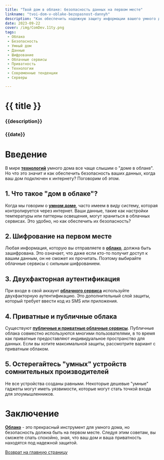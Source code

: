 ```yaml
---
title: "Твой дом в облаке: безопасность данных на первом месте"
linkname: "tvoi-dom-v-oblake-bezopasnost-dannyh"
description: "Как обеспечить надежную защиту информации вашего умного дома в облачных сервисах."
date: 2023-09-22
cover: /img/ComDev.11ty.png
tags:
 - Облако
 - Безопасность
 - Умный дом
 - Данные
 - Шифрование
 - Облачные сервисы
 - Приватность
 - Технологии
 - Современные тенденции
 - Серверы

---
```


# {{ title }}
### {{description}}
### {{date}}

# Введение

В мире **[технологий](/)** умного дома все чаще слышим о "доме в облаке". Но что это значит и как обеспечить безопасность ваших данных, когда ваш дом подключен к интернету? Поговорим об этом.

## 1. Что такое "дом в облаке"?

Когда мы говорим о **[умном доме](/)**, часто имеем в виду систему, которая контролируется через интернет. Ваши данные, такие как настройки температуры или паттерны освещения, могут храниться в облачных сервисах. Это удобно, но как обеспечить их безопасность?

## 2. Шифрование на первом месте

Любая информация, которую вы отправляете в **[облако](/)**, должна быть зашифрована. Это означает, что даже если кто-то получит доступ к вашим данным, он не сможет их прочитать. Поэтому выбирайте облачные сервисы с сильным шифрованием.

## 3. Двухфакторная аутентификация

При входе в свой аккаунт **[облачного сервиса](/)** используйте двухфакторную аутентификацию. Это дополнительный слой защиты, который требует ввести код из SMS или приложения.

## 4. Приватные и публичные облака

Существуют **[публичные и приватные облачные сервисы](/)**. Публичные облака совместно используются многими пользователями, в то время как приватные предоставляют индивидуальное пространство для данных. Если вы хотите максимальной защиты, рассмотрите вариант с приватным облаком.

## 5. Остерегайтесь "умных" устройств сомнительных производителей

Не все устройства созданы равными. Некоторые дешевые "умные" гаджеты могут иметь уязвимости, которые могут стать точкой входа для злоумышленников.

# Заключение

**[Облако](/)** - это прекрасный инструмент для умного дома, но безопасность должна быть на первом месте. Следуя этим советам, вы сможете спать спокойно, зная, что ваш дом и ваша приватность находятся под надежной защитой.

[Возврат на главную страницу](/)
